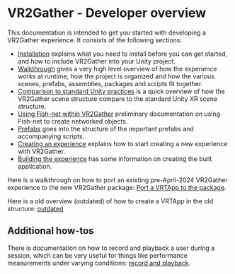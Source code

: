# VR2Gather - Developer overview

This documentation is intended to get you started with developing a VR2Gather experience. It consists of the following sections:

- [Installation](02-installation.md) explains what you need to install before you can get started, and how to include VR2Gather into your Unity project.
- [Walkthrough](03-walkthrough.md) gives a very high level overview of how the experience works at runtime, how the project is organized and how the various scenes, prefabs, assemblies, packages and scripts fit together.
- [Comparison to standard Unity practices](11-differences.md) is a quick overview of how the VR2Gather scene structure compare to the standard Unity XR scene structure.
- [Using Fish-net within VR2Gather](05-fishnet.md) preliminary documentation on using Fish-net to create networked objects.
- [Prefabs](04-prefabs.md) goes into the structure of the important prefabs and accompanying scripts.
- [Creating an experience](10-createnew.md) explains how to start creating a new experience with VR2Gather.
- [Building the experience](20-building.md) has some information on creating the built application.

Here is a walkthrough on how to port an existing pre-April-2024 VR2Gather experience to the new VR2Gather package: [Port a VRTApp to the package](31-port-to-package.md).

Here is a old overview (outdated) of how to create a VRTApp in the old structure: [outdated](30-new_submodule.md)

## Additional how-tos

There is documentation on how to record and playback a user during a session, which can be very useful for things like performance measurements under varying conditions: [record and playback](41-record-playback.md).